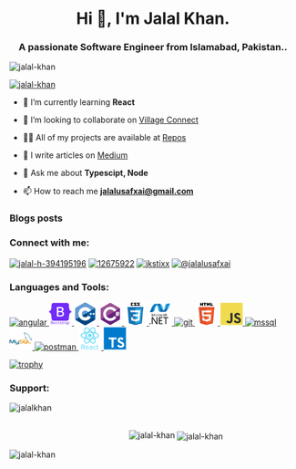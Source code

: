<h1 align="center">Hi 👋, I'm Jalal Khan.</h1>
<h3 align="center">A passionate Software Engineer from Islamabad, Pakistan..</h3>

<p align="left"> <img src="https://komarev.com/ghpvc/?username=jalal-khan&label=Profile%20views&color=0e75b6&style=flat" alt="jalal-khan" /> </p>

<p align="left"> <a href="https://github.com/ryo-ma/github-profile-trophy"><img src="https://github-profile-trophy.vercel.app/?username=jalal-khan" alt="jalal-khan" /></a> </p>

- 🌱 I’m currently learning **React**

- 👯 I’m looking to collaborate on [Village Connect](https://github.com/Jalal-Khan/VillageConnect)

- 👨‍💻 All of my projects are available at [Repos](https://github.com/Jalal-Khan/repositories)

- 📝 I write articles on [Medium](https://medium.com/@jalalusafxai)

- 💬 Ask me about **Typescipt, Node**

- 📫 How to reach me **jalalusafxai@gmail.com**

### Blogs posts
<!-- BLOG-POST-LIST:START -->
<!-- BLOG-POST-LIST:END -->

<h3 align="left">Connect with me:</h3>
<p align="left">
<a href="https://linkedin.com/in/jalal-h-394195196" target="blank"><img align="center" src="https://raw.githubusercontent.com/rahuldkjain/github-profile-readme-generator/master/src/images/icons/Social/linked-in-alt.svg" alt="jalal-h-394195196" height="30" width="40" /></a>
<a href="https://stackoverflow.com/users/12675922" target="blank"><img align="center" src="https://raw.githubusercontent.com/rahuldkjain/github-profile-readme-generator/master/src/images/icons/Social/stack-overflow.svg" alt="12675922" height="30" width="40" /></a>
<a href="https://instagram.com/jkstixx" target="blank"><img align="center" src="https://raw.githubusercontent.com/rahuldkjain/github-profile-readme-generator/master/src/images/icons/Social/instagram.svg" alt="jkstixx" height="30" width="40" /></a>
<a href="https://medium.com/@jalalusafxai" target="blank"><img align="center" src="https://raw.githubusercontent.com/rahuldkjain/github-profile-readme-generator/master/src/images/icons/Social/medium.svg" alt="@jalalusafxai" height="30" width="40" /></a>
</p>

<h3 align="left">Languages and Tools:</h3>
<p align="left"> <a href="https://angular.io" target="_blank" rel="noreferrer"> <img src="https://angular.io/assets/images/logos/angular/angular.svg" alt="angular" width="40" height="40"/> </a> <a href="https://getbootstrap.com" target="_blank" rel="noreferrer"> <img src="https://raw.githubusercontent.com/devicons/devicon/master/icons/bootstrap/bootstrap-plain-wordmark.svg" alt="bootstrap" width="40" height="40"/> </a> <a href="https://www.w3schools.com/cpp/" target="_blank" rel="noreferrer"> <img src="https://raw.githubusercontent.com/devicons/devicon/master/icons/cplusplus/cplusplus-original.svg" alt="cplusplus" width="40" height="40"/> </a> <a href="https://www.w3schools.com/cs/" target="_blank" rel="noreferrer"> <img src="https://raw.githubusercontent.com/devicons/devicon/master/icons/csharp/csharp-original.svg" alt="csharp" width="40" height="40"/> </a> <a href="https://www.w3schools.com/css/" target="_blank" rel="noreferrer"> <img src="https://raw.githubusercontent.com/devicons/devicon/master/icons/css3/css3-original-wordmark.svg" alt="css3" width="40" height="40"/> </a> <a href="https://dotnet.microsoft.com/" target="_blank" rel="noreferrer"> <img src="https://raw.githubusercontent.com/devicons/devicon/master/icons/dot-net/dot-net-original-wordmark.svg" alt="dotnet" width="40" height="40"/> </a> <a href="https://git-scm.com/" target="_blank" rel="noreferrer"> <img src="https://www.vectorlogo.zone/logos/git-scm/git-scm-icon.svg" alt="git" width="40" height="40"/> </a> <a href="https://www.w3.org/html/" target="_blank" rel="noreferrer"> <img src="https://raw.githubusercontent.com/devicons/devicon/master/icons/html5/html5-original-wordmark.svg" alt="html5" width="40" height="40"/> </a> <a href="https://developer.mozilla.org/en-US/docs/Web/JavaScript" target="_blank" rel="noreferrer"> <img src="https://raw.githubusercontent.com/devicons/devicon/master/icons/javascript/javascript-original.svg" alt="javascript" width="40" height="40"/> </a> <a href="https://www.microsoft.com/en-us/sql-server" target="_blank" rel="noreferrer"> <img src="https://www.svgrepo.com/show/303229/microsoft-sql-server-logo.svg" alt="mssql" width="40" height="40"/> </a> <a href="https://www.mysql.com/" target="_blank" rel="noreferrer"> <img src="https://raw.githubusercontent.com/devicons/devicon/master/icons/mysql/mysql-original-wordmark.svg" alt="mysql" width="40" height="40"/> </a> <a href="https://postman.com" target="_blank" rel="noreferrer"> <img src="https://www.vectorlogo.zone/logos/getpostman/getpostman-icon.svg" alt="postman" width="40" height="40"/> </a> <a href="https://reactjs.org/" target="_blank" rel="noreferrer"> <img src="https://raw.githubusercontent.com/devicons/devicon/master/icons/react/react-original-wordmark.svg" alt="react" width="40" height="40"/> </a> <a href="https://www.typescriptlang.org/" target="_blank" rel="noreferrer"> <img src="https://raw.githubusercontent.com/devicons/devicon/master/icons/typescript/typescript-original.svg" alt="typescript" width="40" height="40"/> </a> </p>

[![trophy](https://github-profile-trophy.vercel.app/?username=Jalal-Khan)](https://github.com/ryo-ma/github-profile-trophy)

<h3 align="left">Support:</h3>
<p><a href="https://www.buymeacoffee.com/jalalkhan"> <img align="left" src="https://cdn.buymeacoffee.com/buttons/v2/default-yellow.png" height="50" width="210" alt="jalalkhan" /></a></p><br><br>

<p><img align="left" src="https://github-readme-stats.vercel.app/api/top-langs?username=jalal-khan&show_icons=true&locale=en&layout=compact" alt="jalal-khan" /></p>

<p>&nbsp;<img align="center" src="https://github-readme-stats.vercel.app/api?username=jalal-khan&show_icons=true&locale=en" alt="jalal-khan" /></p>

<p><img align="center" src="https://github-readme-streak-stats.herokuapp.com/?user=jalal-khan&" alt="jalal-khan" /></p>
